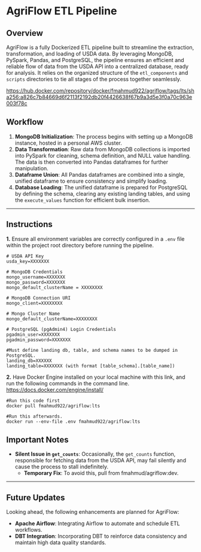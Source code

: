 # AgriFlow ETL Pipeline

## Overview
AgriFlow is a fully Dockerized ETL pipeline built to streamline the extraction, transformation, and loading of USDA data. By leveraging MongoDB, PySpark, Pandas, and PostgreSQL, the pipeline ensures an efficient and reliable flow of data from the USDA API into a centralized database, ready for analysis. It relies on the organized structure of the `etl_components` and `scripts` directories to tie all stages of the process together seamlessly.

https://hub.docker.com/repository/docker/fmahmud922/agriflow/tags/lts/sha256:a826c7b84669d6f2113f2192db20f4426638f67b9a3d5e3f0a70c963e003f78c

## Workflow
1. **MongoDB Initialization**: The process begins with setting up a MongoDB instance, hosted in a personal AWS cluster.
2. **Data Transformation**: Raw data from MongoDB collections is imported into PySpark for cleaning, schema definition, and NULL value handling. The data is then converted into Pandas dataframes for further manipulation.
3. **Dataframe Union**: All Pandas dataframes are combined into a single, unified dataframe to ensure consistency and simplify loading.
4. **Database Loading**: The unified dataframe is prepared for PostgreSQL by defining the schema, clearing any existing landing tables, and using the `execute_values` function for efficient bulk insertion.

---

## Instructions  

**1.** Ensure all environment variables are correctly configured in a `.env` file within the project root directory before running the pipeline.    

```env
# USDA API Key  
usda_key=XXXXXXX  

# MongoDB Credentials  
mongo_username=XXXXXXX  
mongo_password=XXXXXXX  
mongo_default_clusterName = XXXXXXXX

# MongoDB Connection URI  
mongo_client=XXXXXXXX  

# Mongo Cluster Name
mongo_default_clusterName=XXXXXXXX

# PostgreSQL (pgAdmin4) Login Credentials  
pgadmin_user=XXXXXXX  
pgadmin_password=XXXXXXX

#Must define landing db, table, and schema names to be dumped in PostgreSQL.
landing_db=XXXXXX
landing_table=XXXXXXX (with format [table_schema].[table_name])
```

**2.** Have Docker Engine installed on your local machine with this link, and run the following commands in the command line. \
https://docs.docker.com/engine/install/

```
#Run this code first
docker pull fmahmud922/agriflow:lts 

#Run this afterwards.
docker run --env-file .env fmahmud922/agriflow:lts
```


## Important Notes
- **Silent Issue in `get_counts`**: Occasionally, the `get_counts` function, responsible for fetching data from the USDA API, may fail silently and cause the process to stall indefinitely.  
  - **Temporary Fix**: To avoid this, pull from fmahmud/agriflow:dev.

---

## Future Updates
Looking ahead, the following enhancements are planned for AgriFlow:
- **Apache Airflow**: Integrating Airflow to automate and schedule ETL workflows.
- **DBT Integration**: Incorporating DBT to reinforce data consistency and maintain high data quality standards.
